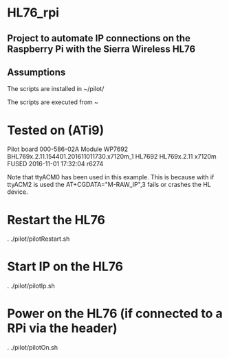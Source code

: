 # HL76_rpi
## Project to automate IP connections on the Raspberry Pi with the Sierra Wireless HL76

## Assumptions 
The scripts are installed in 
~/pilot/

The scripts are executed from 
~



# Tested on (ATi9)
 Pilot board 000-586-02A
 Module WP7692
 BHL769x.2.11.154401.201611011730.x7120m_1
 HL7692
 HL769x.2.11
 x7120m
 FUSED
 2016-11-01 17:32:04
 r6274


Note that ttyACM0 has been used in this example. This is because with if ttyACM2 is used
 the  AT+CGDATA="M-RAW_IP",3 fails or crashes the HL device.

# Restart the HL76
. ./pilot/pilotRestart.sh

# Start IP on the HL76
. ./pilot/pilotIp.sh

# Power on the HL76 (if connected to a RPi via the header)
. ./pilot/pilotOn.sh

